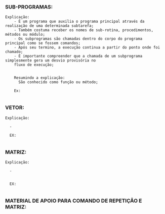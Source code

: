 ###  SUB-PROGRAMAS:

```
Explicação:
    - É um programa que auxilia o programa principal através da realização de uma determinada subtarefa;
    - Também costuma receber os nomes de sub-rotina, procedimentos, métodos ou módulo;
    - Os subprogramas são chamadas dentro do corpo do programa principal como se fossem comandos;
    - Após seu termino, a execução continua a partir do ponto onde foi chamado;
    - É importante compreender que a chamada de um subprograma simplesmente gera um desvio provisória no
    fluxo de execução;


    Resumindo a explicação:
      São conhecido como função ou método;
    
    Ex:
        

```

###  VETOR:    

```  
Explicação:

  - 

  EX: 
         
```

###  MATRIZ:    

```  
Explicação:

  - 


  EX: 
         
```

### MATERIAL DE APOIO PARA COMANDO DE REPETIÇÃO E MATRIZ:

```        
    
         
```